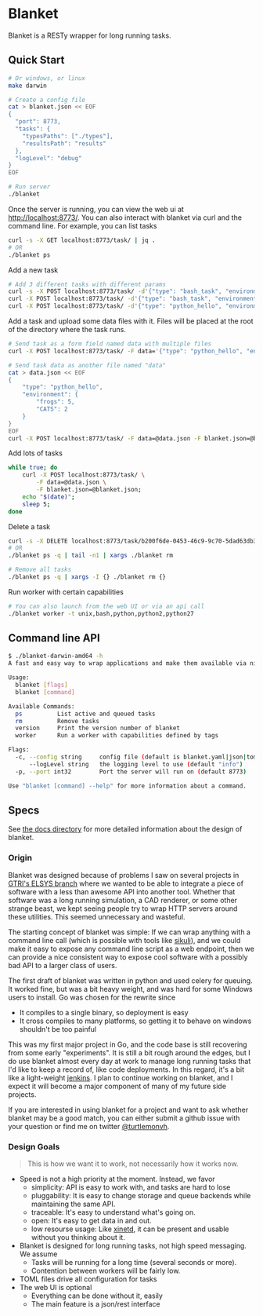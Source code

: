 # Blanket

Blanket is a RESTy wrapper for long running tasks.

## Quick Start

```bash
# Or windows, or linux
make darwin

# Create a config file
cat > blanket.json << EOF
{
  "port": 8773,
  "tasks": {
    "typesPaths": ["./types"],
    "resultsPath": "results"
  },
  "logLevel": "debug"
}
EOF

# Run server
./blanket
```

Once the server is running, you can view the web ui at [http://localhost:8773/](http://localhost:8773/).  You can also interact with blanket via curl and the command line.  For example, you can list tasks

```bash
curl -s -X GET localhost:8773/task/ | jq .
# OR
./blanket ps
```

Add a new task

```bash
# Add 3 different tasks with different params
curl -s -X POST localhost:8773/task/ -d'{"type": "bash_task", "environment": {"PANDAS": "four", "Frogs": 5, "CATS": 2}}'
curl -X POST localhost:8773/task/ -d'{"type": "bash_task", "environment": {"PANDAS": "four", "Frogs": 5, "CATS": 2, "DEFAULT_COMMAND": "cd ~ && ls -lah"}}'
curl -X POST localhost:8773/task/ -d'{"type": "python_hello", "environment": {"frogs": 5, "CATS": 2}}'
```

Add a task and upload some data files with it. Files will be placed at the root of the directory where the task runs.

```bash
# Send task as a form field named data with multiple files
curl -X POST localhost:8773/task/ -F data='{"type": "python_hello", "environment": {"frogs": 5, "CATS": 2}}' -F blanket.json=@blanket.json

# Send task data as another file named "data"
cat > data.json << EOF
{
    "type": "python_hello", 
    "environment": {
        "frogs": 5, 
        "CATS": 2
    }
}
EOF
curl -X POST localhost:8773/task/ -F data=@data.json -F blanket.json=@blanket.json
```

Add lots of tasks

```bash
while true; do 
    curl -X POST localhost:8773/task/ \
        -F data=@data.json \
        -F blanket.json=@blanket.json; 
    echo "$(date)"; 
    sleep 5; 
done
```

Delete a task

```bash
curl -s -X DELETE localhost:8773/task/b200f6de-0453-46c9-9c70-5dad63db3ebb | jq . 
# OR
./blanket ps -q | tail -n1 | xargs ./blanket rm

# Remove all tasks
./blanket ps -q | xargs -I {} ./blanket rm {}
```

Run worker with certain capabilities

```bash
# You can also launch from the web UI or via an api call
./blanket worker -t unix,bash,python,python2,python27
```

## Command line API

```bash
$ ./blanket-darwin-amd64 -h
A fast and easy way to wrap applications and make them available via nice clean REST interfaces with built in UI, command line tools, and queuing, all in a single binary!

Usage:
  blanket [flags]
  blanket [command]

Available Commands:
  ps          List active and queued tasks
  rm          Remove tasks
  version     Print the version number of blanket
  worker      Run a worker with capabilities defined by tags

Flags:
  -c, --config string     config file (default is blanket.yaml|json|toml)
      --logLevel string   the logging level to use (default "info")
  -p, --port int32        Port the server will run on (default 8773)

Use "blanket [command] --help" for more information about a command.
```

## Specs

See [the docs directory](https://github.com/turtlemonvh/blanket-api/tree/master/docs) for more detailed information about the design of blanket.

### Origin

Blanket was designed because of problems I saw on several projects in [GTRI's ELSYS branch](https://www.gtri.gatech.edu/elsys) where we wanted to be able to integrate a piece of software with a less than awesome API into another tool.  Whether that software was a long running simulation, a CAD renderer, or some other strange beast, we kept seeing people try to wrap HTTP servers around these utilities.  This seemed unnecessary and wasteful.

The starting concept of blanket was simple: If we can wrap anything with a command line call (which is possible with tools like [sikuli](http://www.sikuli.org/)), and we could make it easy to expose any command line script as a web endpoint, then we can provide a nice consistent way to expose cool software with a possibly bad API to a larger class of users.

The first draft of blanket was written in python and used celery for queuing. It worked fine, but was a bit heavy weight, and was hard for some Windows users to install. Go was chosen for the rewrite since

* It compiles to a single binary, so deployment is easy
* It cross compiles to many platforms, so getting it to behave on windows shouldn't be too painful

This was my first major project in Go, and the code base is still recovering from some early "experiments".  It is still a bit rough around the edges, but I do use blanket almost every day at work to manage long running tasks that I'd like to keep a record of, like code deployments.  In this regard, it's a bit like a light-weight [jenkins](https://jenkins.io/).  I plan to continue working on blanket, and I expect it will become a major component of many of my future side projects.

If you are interested in using blanket for a project and want to ask whether blanket may be a good match, you can either submit a github issue with your question or find me on twitter [@turtlemonvh](https://twitter.com/turtlemonvh).

### Design Goals

> This is how we want it to work, not necessarily how it works now.

* Speed is not a high priority at the moment. Instead, we favor 
    * simplicity: API is easy to work with, and tasks are hard to lose
    * pluggability: It is easy to change storage and queue backends while maintaining the same API.
    * traceable: It's easy to understand what's going on.
    * open: It's easy to get data in and out.
    * low resourse usage: Like [xinetd](https://en.wikipedia.org/wiki/Xinetd), it can be present and usable without you thinking about it.
* Blanket is designed for long running tasks, not high speed messaging. We assume
    * Tasks will be running for a long time (several seconds or more).
    * Contention between workers will be fairly low.
* TOML files drive all configuration for tasks
* The web UI is optional
    * Everything can be done without it, easily
    * The main feature is a json/rest interface


